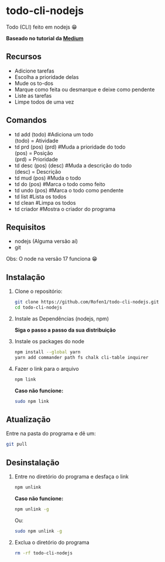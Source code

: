 # todo-cli-nodejs
Todo (CLI) feito em nodejs 😁

**Baseado no tutorial da [Medium](https://medium.com/henriquekuwai/criando-sua-cli-com-node-js-d6dee7d03110)**

## Recursos

* Adicione tarefas 
* Escolha a prioridade delas
* Mude os to-dos
* Marque como feita ou desmarque e deixe como pendente
* Liste as tarefas
* Limpe todos de uma vez

## Comandos

* td add (todo) #Adiciona um todo
<br> (todo) = Atividade
* td prd (pos) (prd) #Muda a prioridade do todo
<br> (pos) = Posição
<br> (prd) = Prioridade
* td desc (pos) (desc) #Muda a descrição do todo
<br> (desc) = Descrição
* td mud (pos) #Muda o todo
* td do (pos) #Marca o todo como feito
* td undo (pos) #Marca o todo como pendente
* td list #Lista os todos
* td clean #Limpa os todos
* td criador #Mostra o criador do programa



## Requisitos
* nodejs (Alguma versão aí) 
* git

Obs: O node na versão 17 funciona 😁

## Instalação

1. Clone o repositório:
    ``` bash
    git clone https://github.com/Rofen1/todo-cli-nodejs.git
    cd todo-cli-nodejs
    ```

2. Instale as Dependências (nodejs, npm)

    **Siga o passo a passo da sua distribuição**

3. Instale os packages do node     
    ``` bash
    npm install --global yarn 
    yarn add commander path fs chalk cli-table inquirer
    ```
4. Fazer o link para o arquivo
    ``` bash
    npm link
    ```
    **Caso não funcione:** 
    ``` bash
    sudo npm link
    ```

## Atualização
Entre na pasta do programa e dê um: 
``` bash
git pull
```

## Desinstalação
1. Entre no diretório do programa e desfaça o link
    ``` bash
    npm unlink
    ```
    **Caso não funcione:** 
    ``` bash
    npm unlink -g
    ```
    Ou:
    ``` bash
    sudo npm unlink -g
    ```
2. Exclua o diretório do programa
    ``` bash
    rm -rf todo-cli-nodejs
    ```
    

